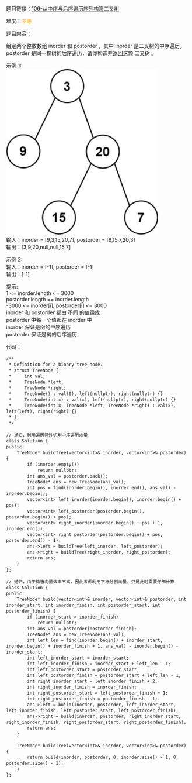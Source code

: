 题目链接：[106-从中序与后序遍历序列构造二叉树](https://leetcode-cn.com/problems/construct-binary-tree-from-inorder-and-postorder-traversal/)

难度：<font color="Orange">中等</font>

题目内容：

给定两个整数数组 inorder 和 postorder ，其中 inorder 是二叉树的中序遍历， postorder 是同一棵树的后序遍历，请你构造并返回这颗 二叉树 。

示例 1:<br>
![示例1](./106-从中序与后序遍历序列构造二叉树.png)<br>
输入：inorder = [9,3,15,20,7], postorder = [9,15,7,20,3]<br>
输出：[3,9,20,null,null,15,7]

示例 2:<br>
输入：inorder = [-1], postorder = [-1]<br>
输出：[-1]

提示:<br>
1 <= inorder.length <= 3000<br>
postorder.length == inorder.length<br>
-3000 <= inorder[i], postorder[i] <= 3000<br>
inorder 和 postorder 都由 不同 的值组成<br>
postorder 中每一个值都在 inorder 中<br>
inorder 保证是树的中序遍历<br>
postorder 保证是树的后序遍历


代码：
```
/**
 * Definition for a binary tree node.
 * struct TreeNode {
 *     int val;
 *     TreeNode *left;
 *     TreeNode *right;
 *     TreeNode() : val(0), left(nullptr), right(nullptr) {}
 *     TreeNode(int x) : val(x), left(nullptr), right(nullptr) {}
 *     TreeNode(int x, TreeNode *left, TreeNode *right) : val(x), left(left), right(right) {}
 * };
 */

// 递归，利用遍历特性切割中序遍历向量
class Solution {
public:
    TreeNode* buildTree(vector<int>& inorder, vector<int>& postorder) {
        if (inorder.empty())
            return nullptr;
        int ans_val = postorder.back();
        TreeNode* ans = new TreeNode(ans_val);
        int pos = find(inorder.begin(), inorder.end(), ans_val) - inorder.begin();
        vector<int> left_inorder(inorder.begin(), inorder.begin() + pos);
        vector<int> left_postorder(postorder.begin(), postorder.begin() + pos);
        vector<int> right_inorder(inorder.begin() + pos + 1, inorder.end());
        vector<int> right_postorder(postorder.begin() + pos, postorder.end() - 1);
        ans->left = buildTree(left_inorder, left_postorder);
        ans->right = buildTree(right_inorder, right_postorder);
        return ans;
    }
};

// 递归，由于构造向量效率不高，因此考虑利用下标分割向量，只是此时需要仔细计算
class Solution {
public:
    TreeNode* build(vector<int>& inorder, vector<int>& postorder, int inorder_start, int inorder_finish, int postorder_start, int postorder_finish) {
        if (inorder_start > inorder_finish)
            return nullptr;
        int ans_val = postorder[postorder_finish];
        TreeNode* ans = new TreeNode(ans_val);
        int left_len = find(inorder.begin() + inorder_start, inorder.begin() + inorder_finish + 1, ans_val) - inorder.begin() - inorder_start;
        int left_inorder_start = inorder_start;
        int left_inorder_finish = inorder_start + left_len - 1;
        int left_postorder_start = postorder_start;
        int left_postorder_finish = postorder_start + left_len - 1;
        int right_inorder_start = left_inorder_finish + 2;
        int right_inorder_finish = inorder_finish;
        int right_postorder_start = left_postorder_finish + 1;
        int right_postorder_finish = postorder_finish - 1;
        ans->left = build(inorder, postorder, left_inorder_start, left_inorder_finish, left_postorder_start, left_postorder_finish);
        ans->right = build(inorder, postorder, right_inorder_start, right_inorder_finish, right_postorder_start, right_postorder_finish);
        return ans;
    }
    
    TreeNode* buildTree(vector<int>& inorder, vector<int>& postorder) {
        return build(inorder, postorder, 0, inorder.size() - 1, 0, postorder.size() - 1);
    }
};
```